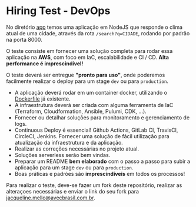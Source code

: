 # Hiring Test - DevOps

No diretório [app](./app) temos uma aplicação em NodeJS que responde
o clima atual de uma cidade, através da rota `/search?q=CIDADE`, rodando por padrão na porta 8000.

O teste consiste em fornecer uma solução completa para rodar essa aplicação na **AWS**, com foco em IaC, escalabilidade e CI / CD. **Alta performance é imprescindível!**

O teste deverá ser entregue **"pronto para uso"**, onde poderemos facilmente realizar o deploy para um stage `dev` ou para `production`.

- A aplicação deverá rodar em um container docker, utilizando o [Dockerfile](./app/Dockerfile) já existente.
- A infraestrutura deverá ser criada com alguma ferramenta de IaC (Terraform, Cloudformation, Ansible, Pulumi, CDK, ...).
- Fornecer ou detalhar soluções para monitoramento e gerenciamento de logs.
- Continuous Deploy é essencial! Github Actions, GitLab CI, TravisCI, CircleCI, Jenkins. Fornecer uma solução de fácil utilização para atualização da infraestrutura e da aplicação.
- Realizar as correções necessárias no projeto atual.
- Soluções serverless serão bem vindas.
- Preparar um README **bem elaborado** com o passo a passo para subir a aplicação para um stage `dev` ou para `production`.
- Boas práticas e padrões são **imprescindíveis** em todos os processos!

Para realizar o teste, deve-se fazer um fork deste repositório, realizar as alteraçoes necessárias e enviar o link do seu fork para [jacqueline.mello@avecbrasil.com.br](mailto:jacqueline.mello@avecbrasil.com.br).
